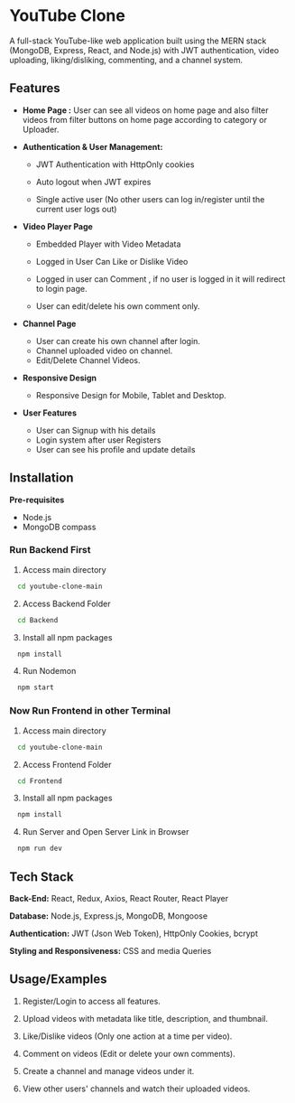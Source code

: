 
# YouTube Clone

A full-stack YouTube-like web application built using the MERN stack (MongoDB, Express, React, and Node.js) with JWT authentication, video uploading, liking/disliking, commenting, and a channel system.


## Features

- **Home Page :** User can see all videos on home page  and also filter videos from filter buttons on home page according to category or Uploader.
- **Authentication & User Management:**
  
  - JWT Authentication with HttpOnly cookies

   - Auto logout when JWT expires

   - Single active user (No other users can log in/register until the current user logs out)

- **Video Player Page**
  
   - Embedded Player with Video Metadata
   
   - Logged in User Can Like or Dislike Video

   - Logged in user can Comment , if no user is logged in it will redirect to login page.

   - User can edit/delete his own comment only.

- **Channel Page**

  -  User can create his own channel after login.
  - Channel uploaded video on channel.
  - Edit/Delete Channel Videos.

- **Responsive Design**
  
  - Responsive Design for Mobile, Tablet and Desktop.

- **User Features**

  -  User can Signup with his details
  - Login system after user Registers
  - User can see his profile and update details

## Installation

 **Pre-requisites**

- Node.js
- MongoDB compass

### Run Backend First

1. Access main directory

```bash
  cd youtube-clone-main
```

2. Access Backend Folder

```bash
  cd Backend
```

3. Install all npm packages 

```bash
  npm install
```

4. Run Nodemon

```bash
  npm start
```    

### Now Run Frontend in other Terminal

1. Access main directory

```bash
  cd youtube-clone-main
```

2. Access Frontend Folder

```bash
  cd Frontend
```

3. Install all npm packages 

```bash
  npm install
```

4. Run Server and Open Server Link in Browser

```bash
  npm run dev
```  
## Tech Stack

**Back-End:** React, Redux, Axios, React Router, React Player

**Database:** Node.js, Express.js, MongoDB, Mongoose

**Authentication:** JWT (Json Web Token), HttpOnly Cookies, bcrypt

**Styling and Responsiveness:** CSS and media Queries


## Usage/Examples

1. Register/Login to access all features.

2. Upload videos with metadata like title, description, and thumbnail.

3. Like/Dislike videos (Only one action at a time per video).

4. Comment on videos (Edit or delete your own comments).

5. Create a channel and manage videos under it.

6. View other users' channels and watch their uploaded videos.

